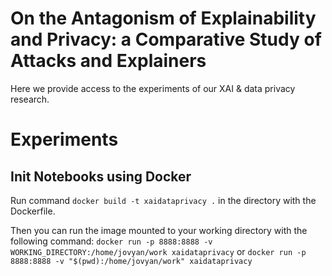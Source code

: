# On the Antagonism of Explainability and Privacy: a Comparative Study of Attacks and Explainers
Here we provide access to the experiments of our XAI & data privacy research.

# Experiments
## Init Notebooks using Docker
Run command `docker build -t xaidataprivacy .` in the directory with the Dockerfile.

Then you can run the image mounted to your working directory with the following command: `docker run -p 8888:8888 -v WORKING_DIRECTORY:/home/jovyan/work xaidataprivacy` or `docker run -p 8888:8888 -v "$(pwd):/home/jovyan/work" xaidataprivacy`